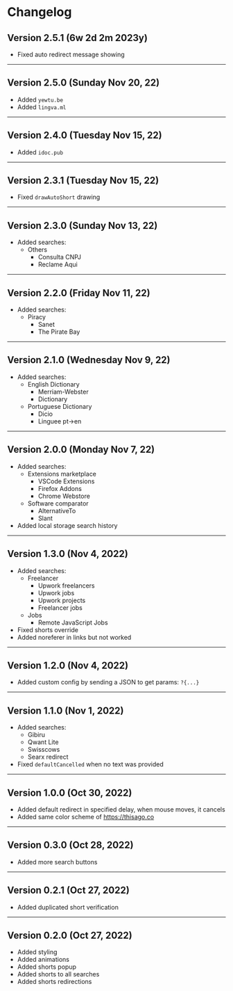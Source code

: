 # Changelog

## Version 2.5.1 (6w 2d 2m 2023y)

- Fixed auto redirect message showing

---

## Version 2.5.0 (Sunday Nov 20, 22)

- Added `yewtu.be`
- Added `lingva.ml`

---

## Version 2.4.0 (Tuesday Nov 15, 22)

- Added `idoc.pub`

---

## Version 2.3.1 (Tuesday Nov 15, 22)

- Fixed `drawAutoShort` drawing

---

## Version 2.3.0 (Sunday Nov 13, 22)

- Added searches:
  - Others
    - Consulta CNPJ
    - Reclame Aqui

---

## Version 2.2.0 (Friday Nov 11, 22)

- Added searches:
  - Piracy
    - Sanet
    - The Pirate Bay

---

## Version 2.1.0 (Wednesday Nov 9, 22)

- Added searches:
  - English Dictionary
    - Merriam-Webster
    - Dictionary
  - Portuguese Dictionary
    - Dicio
    - Linguee pt->en

---

## Version 2.0.0 (Monday Nov 7, 22)

- Added searches:
  - Extensions marketplace
    - VSCode Extensions
    - Firefox Addons
    - Chrome Webstore
  - Software comparator
    - AlternativeTo
    - Slant
- Added local storage search history

---

## Version 1.3.0 (Nov 4, 2022)

- Added searches:
  - Freelancer
    - Upwork freelancers
    - Upwork jobs
    - Upwork projects
    - Freelancer jobs
  - Jobs
    - Remote JavaScript Jobs
- Fixed shorts override
- Added noreferer in links but not worked

---

## Version 1.2.0 (Nov 4, 2022)

- Added custom config by sending a JSON to get params: `?{...}`

---

## Version 1.1.0 (Nov 1, 2022)

- Added searches:
  - Gibiru
  - Qwant Lite
  - Swisscows
  - Searx redirect
- Fixed `defaultCancelled` when no text was provided

---

## Version 1.0.0 (Oct 30, 2022)

- Added default redirect in specified delay, when mouse moves, it cancels
- Added same color scheme of https://thisago.co

---

## Version 0.3.0 (Oct 28, 2022)

- Added more search buttons

---

## Version 0.2.1 (Oct 27, 2022)

- Added duplicated short verification

---

## Version 0.2.0 (Oct 27, 2022)

- Added styling
- Added animations
- Added shorts popup
- Added shorts to all searches
- Added shorts redirections
